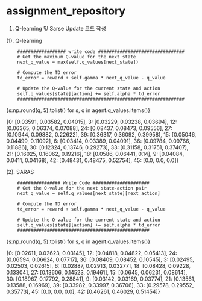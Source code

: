# assignment_repository

1. Q-learning 및 Sarse Update 코드 작성

(1). Q-learning 

        ################## write code ################################
        # Get the maximum Q-value for the next state
        next_q_value = max(self.q_values[next_state])  
        
        # Compute the TD error
        td_error = reward + self.gamma * next_q_value - q_value
        
        # Update the Q-value for the current state and action
        self.q_values[state][action] += self.alpha * td_error
        ##############################################################
        
{s:np.round(q, 5).tolist() for s, q in agent.q_values.items()}

{0: [0.03591, 0.03582, 0.04015],
 3: [0.03229, 0.03238, 0.03694],
 12: [0.06365, 0.06374, 0.07088],
 24: [0.08437, 0.08473, 0.09556],
 27: [0.10944, 0.09882, 0.22622],
 39: [0.36317, 0.36092, 0.39958],
 15: [0.05046, 0.04499, 0.11092],
 6: [0.03414, 0.03389, 0.04091],
 36: [0.09784, 0.09766, 0.11886],
 30: [0.12324, 0.13746, 0.29273],
 33: [0.31158, 0.31751, 0.37407],
 21: [0.16025, 0.16062, 0.19216],
 18: [0.0586, 0.06441, 0.14],
 9: [0.04084, 0.0411, 0.04168],
 42: [0.48431, 0.48475, 0.52754],
 45: [0.0, 0.0, 0.0]}

 
(2). SARAS

        ################ Write Code #####################
        # Get the Q-value for the next state-action pair
        next_q_value = self.q_values[next_state][next_action]  
        
        # Compute the TD error
        td_error = reward + self.gamma * next_q_value - q_value
        
        # Update the Q-value for the current state and action
        self.q_values[state][action] += self.alpha * td_error
        #################################################
        
{s:np.round(q, 5).tolist() for s, q in agent.q_values.items()}

{0: [0.02611, 0.02623, 0.03145],
 12: [0.04818, 0.04822, 0.05413],
 24: [0.06594, 0.06624, 0.07717],
 36: [0.08409, 0.08452, 0.10545],
 3: [0.02495, 0.02503, 0.02615],
 6: [0.02887, 0.02913, 0.03277],
 18: [0.08428, 0.09228, 0.13304],
 27: [0.13606, 0.14523, 0.19461],
 15: [0.0645, 0.06231, 0.08614],
 30: [0.18967, 0.17792, 0.28841],
 9: [0.03142, 0.03169, 0.03774],
 21: [0.13561, 0.13588, 0.16969],
 39: [0.33982, 0.33997, 0.36706],
 33: [0.29578, 0.29552, 0.35773],
 45: [0.0, 0.0, 0.0],
 42: [0.46261, 0.46029, 0.51454]}
